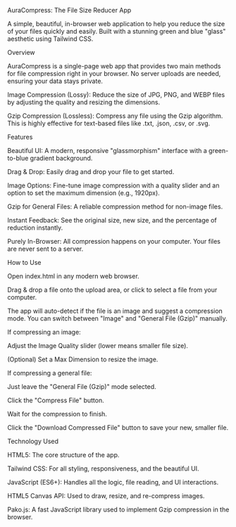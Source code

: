 AuraCompress: The File Size Reducer App

A simple, beautiful, in-browser web application to help you reduce the size of your files quickly and easily. Built with a stunning green and blue "glass" aesthetic using Tailwind CSS.

Overview

AuraCompress is a single-page web app that provides two main methods for file compression right in your browser. No server uploads are needed, ensuring your data stays private.

Image Compression (Lossy): Reduce the size of JPG, PNG, and WEBP files by adjusting the quality and resizing the dimensions.

Gzip Compression (Lossless): Compress any file using the Gzip algorithm. This is highly effective for text-based files like .txt, .json, .csv, or .svg.

Features

Beautiful UI: A modern, responsive "glassmorphism" interface with a green-to-blue gradient background.

Drag & Drop: Easily drag and drop your file to get started.

Image Options: Fine-tune image compression with a quality slider and an option to set the maximum dimension (e.g., 1920px).

Gzip for General Files: A reliable compression method for non-image files.

Instant Feedback: See the original size, new size, and the percentage of reduction instantly.

Purely In-Browser: All compression happens on your computer. Your files are never sent to a server.

How to Use

Open index.html in any modern web browser.

Drag & drop a file onto the upload area, or click to select a file from your computer.

The app will auto-detect if the file is an image and suggest a compression mode. You can switch between "Image" and "General File (Gzip)" manually.

If compressing an image:

Adjust the Image Quality slider (lower means smaller file size).

(Optional) Set a Max Dimension to resize the image.

If compressing a general file:

Just leave the "General File (Gzip)" mode selected.

Click the "Compress File" button.

Wait for the compression to finish.

Click the "Download Compressed File" button to save your new, smaller file.

Technology Used

HTML5: The core structure of the app.

Tailwind CSS: For all styling, responsiveness, and the beautiful UI.

JavaScript (ES6+): Handles all the logic, file reading, and UI interactions.

HTML5 Canvas API: Used to draw, resize, and re-compress images.

Pako.js: A fast JavaScript library used to implement Gzip compression in the browser.